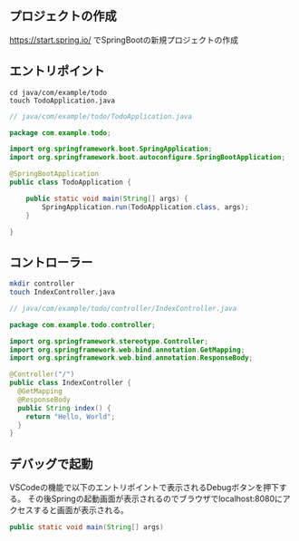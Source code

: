 ## プロジェクトの作成

https://start.spring.io/
でSpringBootの新規プロジェクトの作成

## エントリポイント

```
cd java/com/example/todo 
touch TodoApplication.java
```

```java
// java/com/example/todo/TodoApplication.java 

package com.example.todo;

import org.springframework.boot.SpringApplication;
import org.springframework.boot.autoconfigure.SpringBootApplication;

@SpringBootApplication
public class TodoApplication {

	public static void main(String[] args) {
		SpringApplication.run(TodoApplication.class, args);
	}

}
```

## コントローラー

```bash
mkdir controller 
touch IndexController.java
```

```java
// java/com/example/todo/controller/IndexController.java

package com.example.todo.controller;

import org.springframework.stereotype.Controller;
import org.springframework.web.bind.annotation.GetMapping;
import org.springframework.web.bind.annotation.ResponseBody;

@Controller("/")
public class IndexController {
  @GetMapping
  @ResponseBody
  public String index() {
    return "Hello, World";
  }
}
```

## デバッグで起動

VSCodeの機能で以下のエントリポイントで表示されるDebugボタンを押下する。
その後Springの起動画面が表示されるのでブラウザでlocalhost:8080にアクセスすると画面が表示される。

```java
public static void main(String[] args)
```
